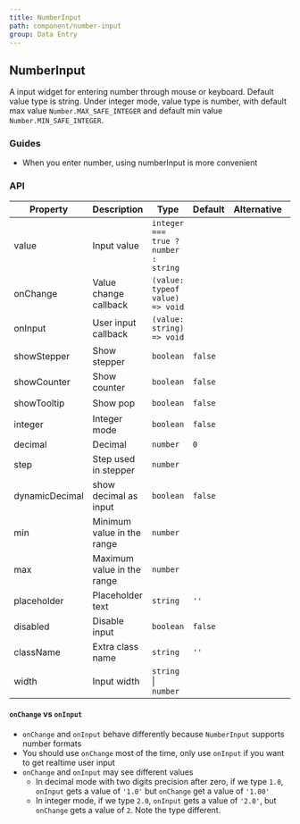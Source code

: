 ```yaml
---
title: NumberInput
path: component/number-input
group: Data Entry
---
```


## NumberInput

A input widget for entering number through mouse or keyboard.
Default value type is string. Under integer mode, value type is number, with default max value `Number.MAX_SAFE_INTEGER` and default min value `Number.MIN_SAFE_INTEGER`.

### Guides

- When you enter number, using numberInput is more convenient

### API

| Property    | Description                | Type                              | Default | Alternative | Required |
| ----------- | -------------------------- | --------------------------------- | ------- | ----------- | -------- |
| value       | Input value                | `integer === true ? number : string` |         |             | No       |
| onChange    | Value change callback      | `(value: typeof value) => void`         |         |             | No       |
| onInput     | User input callback        | `(value: string) => void`         |         |             | No       |
| showStepper | Show stepper               | `boolean`                              | `false` |             | No       |
| showCounter | Show counter               | `boolean`                              | `false` |             | No       |
| showTooltip 		| Show pop    							 | `boolean`                              | `false` |        | 否       |
| integer     | Integer mode               | `boolean`                              | `false`   |             | No       |
| decimal     | Decimal                    | `number`                            | `0`     |             | No       |
| step        | Step used in stepper       | `number`                            |         |             | No       |
| dynamicDecimal | show decimal as input      |    `boolean`           |  `false`   |        |   No    |
| min         | Minimum value in the range | `number`                            |         |             | No       |
| max         | Maximum value in the range | `number`                            |         |             | No       |
| placeholder | Placeholder text           | `string`                            | `''`    |             | No       |
| disabled    | Disable input              | `boolean`                              | `false` |             | No       |
| className   | Extra class name           | `string`                            | `''`    |             | No       |
| width       | Input width                | `string` &vert; `number`                  |         |             | No       |

#### `onChange` vs `onInput`

- `onChange` and `onInput` behave differently because `NumberInput` supports number formats
- You should use `onChange` most of the time, only use `onInput` if you want to get realtime user input
- `onChange` and `onInput` may see different values
  - In decimal mode with two digits precision after zero, if we type `1.0`, `onInput` gets a value of `'1.0'` but `onChange` get a value of `'1.00'`
  - In integer mode, if we type `2.0`, `onInput` gets a value of `'2.0'`, but `onChange` gets a value of `2`. Note the type different.

<style>
.zent-number-input {
  width: 200px;
  margin-bottom: 20px;
}
</style>
